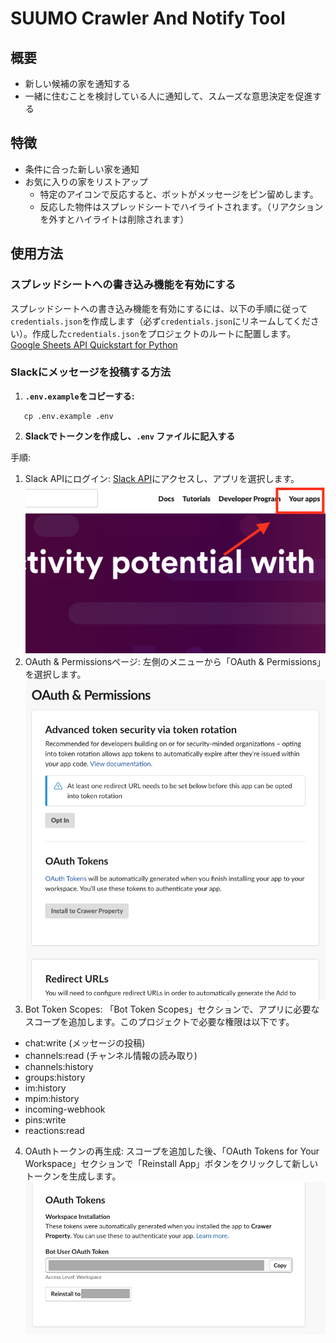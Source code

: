 # SUUMO Crawler And Notify Tool

## 概要

- 新しい候補の家を通知する
- 一緒に住むことを検討している人に通知して、スムーズな意思決定を促進する

## 特徴

- 条件に合った新しい家を通知
- お気に入りの家をリストアップ
    - 特定のアイコンで反応すると、ボットがメッセージをピン留めします。
    - 反応した物件はスプレッドシートでハイライトされます。（リアクションを外すとハイライトは削除されます）

## 使用方法
### スプレッドシートへの書き込み機能を有効にする

スプレッドシートへの書き込み機能を有効にするには、以下の手順に従って`credentials.json`を作成します（必ず`credentials.json`にリネームしてください）。作成した`credentials.json`をプロジェクトのルートに配置します。  
[Google Sheets API Quickstart for Python](https://developers.google.com/sheets/api/quickstart/python?hl=ja)

### Slackにメッセージを投稿する方法

1. **`.env.example`をコピーする:**
```shell
   cp .env.example .env
```

2. **Slackでトークンを作成し、`.env` ファイルに記入する**

手順:

1. Slack APIにログイン: [Slack API](https://api.slack.com/)にアクセスし、アプリを選択します。
![Slack API](docs/slack-api-top.png)
2. OAuth & Permissionsページ: 左側のメニューから「OAuth & Permissions」を選択します。
![OAuth & Permissions](docs/oauth-permissions.png)
3. Bot Token Scopes: 「Bot Token Scopes」セクションで、アプリに必要なスコープを追加します。このプロジェクトで必要な権限は以下です。
- chat:write (メッセージの投稿)
- channels:read (チャンネル情報の読み取り)
- channels:history
- groups:history
- im:history
- mpim:history
- incoming-webhook
- pins:write
- reactions:read

4. OAuthトークンの再生成: スコープを追加した後、「OAuth Tokens for Your Workspace」セクションで「Reinstall App」ボタンをクリックして新しいトークンを生成します。
![oauth-token](docs/oauth-tokens.png)